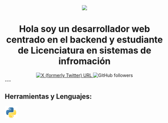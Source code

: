 <div id="header" align="center">
  <img src="https://media.giphy.com/media/ZVik7pBtu9dNS/giphy.gif?cid=ecf05e47lhkqd4o5hw7ivfudiyxvsh0q0xig9ynf18posh46&ep=v1_gifs_search&rid=giphy.gif&ct=g" width="200"/>
  <h1 align="center">
      Hola soy un desarrollador web centrado en el backend y estudiante de Licenciatura en sistemas de infromación
  </h1>
</div>

<div id="badges" align="center">
  <a href="https://twitter.com/Silvestre525" align="center"">
      <img alt="X (formerly Twitter) URL" src="https://img.shields.io/twitter/url?url=https%3A%2F%2Ftwitter.com%2FSilvestre525">
  </a>
  <a  align="center"">
      <img alt="GitHub followers" src="https://img.shields.io/github/followers/Silvestre525">
  </a>
</div>
---
<div aling="left" id="tools">
  <h2>
    Herramientas y Lenguajes:
  </h2>
  <div>
    <img src="https://github.com/devicons/devicon/blob/master/icons/python/python-original.svg" title="python" width="40">
  </div>
</div>
